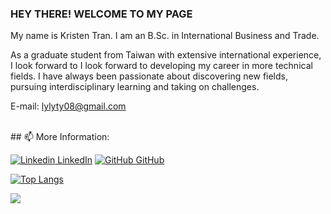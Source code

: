 ### HEY THERE! WELCOME TO MY PAGE 
My name is Kristen Tran. I am an B.Sc. in International Business and Trade.

As a graduate student from Taiwan with extensive international experience, I look forward to I look forward to developing my career in more technical fields. I have always been passionate about
discovering new fields, pursuing interdisciplinary learning and taking on challenges.

E-mail: lylyty08@gmail.com

<br>
## 📫 More Information: 

[![Linkedin](https://i.stack.imgur.com/gVE0j.png) LinkedIn](https://www.linkedin.com/in/kristenchen149/) [![GitHub](https://i.stack.imgur.com/tskMh.png) GitHub](https://github.com/kristen149/) 



[![Top Langs](https://github-readme-stats.vercel.app/api/top-langs/?username=kristen149)](https://github.com/kristen149/github-readme-stats) 



<a href="https://github.com/kristen149/User-Login-Signup">
  <!-- Change the `github-readme-stats.anuraghazra1.vercel.app` to `github-readme-stats.vercel.app`  -->
  <img align="center" src="https://github-readme-stats.anuraghazra1.vercel.app/api/pin/?username=kristen149&repo=User-Login-Signup&theme=dracula" />
</a>
